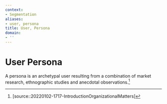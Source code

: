 ```yaml
---
context:
- Segmentation
aliases:
- user, persona
title: User, Persona
domain:
- ''
---
```


# User Persona

A persona is an archetypal user resulting from a combination of market research, ethnographic studies and anecdotal observations.[^1]

[^1]: [source::20220102-1717-IntroductionOrganizationalMatters]
